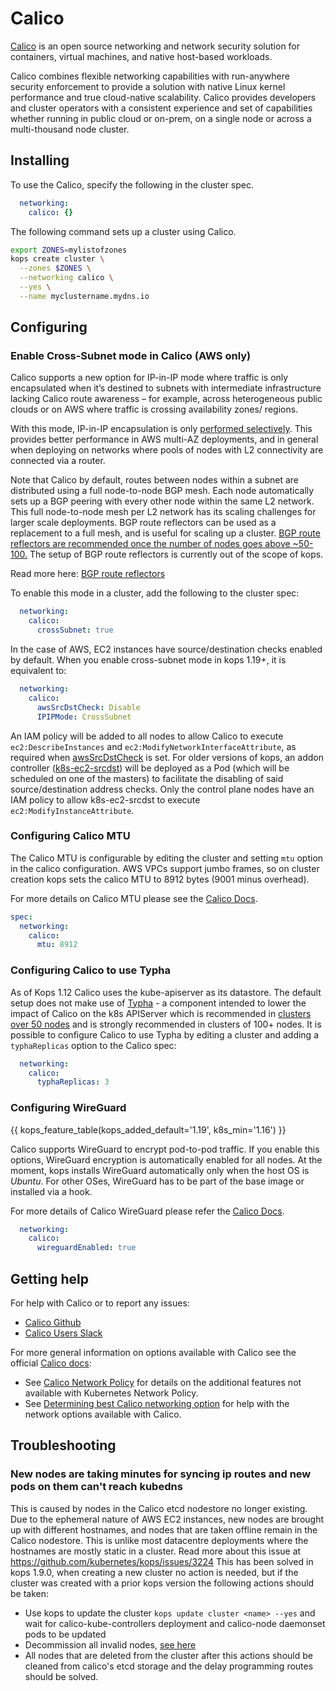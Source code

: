# Calico

[Calico](https://docs.projectcalico.org/latest/introduction/) is an open source networking and
network security solution for containers, virtual machines, and native host-based workloads.

Calico combines flexible networking capabilities with run-anywhere security enforcement to provide
a solution with native Linux kernel performance and true cloud-native scalability. Calico provides
developers and cluster operators with a consistent experience and set of capabilities whether
running in public cloud or on-prem, on a single node or across a multi-thousand node cluster.

## Installing

To use the Calico, specify the following in the cluster spec.

```yaml
  networking:
    calico: {}
```

The following command sets up a cluster using Calico.

```sh
export ZONES=mylistofzones
kops create cluster \
  --zones $ZONES \
  --networking calico \
  --yes \
  --name myclustername.mydns.io
```

## Configuring

### Enable Cross-Subnet mode in Calico (AWS only)

Calico supports a new option for IP-in-IP mode where traffic is only encapsulated
when it’s destined to subnets with intermediate infrastructure lacking Calico route awareness
– for example, across heterogeneous public clouds or on AWS where traffic is crossing availability zones/ regions.

With this mode, IP-in-IP encapsulation is only [performed selectively](https://docs.projectcalico.org/v3.10/networking/vxlan-ipip#configure-ip-in-ip-encapsulation-for-only-cross-subnet-traffic).
This provides better performance in AWS multi-AZ deployments, and in general when deploying on networks where
pools of nodes with L2 connectivity are connected via a router.

Note that Calico by default, routes between nodes within a subnet are distributed using a full node-to-node BGP mesh.
Each node automatically sets up a BGP peering with every other node within the same L2 network.
This full node-to-node mesh per L2 network has its scaling challenges for larger scale deployments.
BGP route reflectors can be used as a replacement to a full mesh, and is useful for scaling up a cluster. [BGP route reflectors are recommended once the number of nodes goes above ~50-100.](https://docs.projectcalico.org/networking/bgp#topologies-for-public-cloud)
The setup of BGP route reflectors is currently out of the scope of kops.

Read more here: [BGP route reflectors](https://docs.projectcalico.org/reference/architecture/overview#bgp-route-reflector-bird)

To enable this mode in a cluster, add the following to the cluster spec:

```yaml
  networking:
    calico:
      crossSubnet: true
```
In the case of AWS, EC2 instances have source/destination checks enabled by default.
When you enable cross-subnet mode in kops 1.19+, it is equivalent to:
```yaml
  networking:
    calico:
      awsSrcDstCheck: Disable
      IPIPMode: CrossSubnet
```
An IAM policy will be added to all nodes to allow Calico to execute `ec2:DescribeInstances` and `ec2:ModifyNetworkInterfaceAttribute`, as required when [awsSrcDstCheck](https://docs.projectcalico.org/reference/resources/felixconfig#spec) is set.
For older versions of kops, an addon controller ([k8s-ec2-srcdst](https://github.com/ottoyiu/k8s-ec2-srcdst))
will be deployed as a Pod (which will be scheduled on one of the masters) to facilitate the disabling of said source/destination address checks.
Only the control plane nodes have an IAM policy to allow k8s-ec2-srcdst to execute `ec2:ModifyInstanceAttribute`.

### Configuring Calico MTU

The Calico MTU is configurable by editing the cluster and setting `mtu` option in the calico configuration.
AWS VPCs support jumbo frames, so on cluster creation kops sets the calico MTU to 8912 bytes (9001 minus overhead).

For more details on Calico MTU please see the [Calico Docs](https://docs.projectcalico.org/networking/mtu#determine-mtu-size).

```yaml
spec:
  networking:
    calico:
      mtu: 8912
```

### Configuring Calico to use Typha

As of Kops 1.12 Calico uses the kube-apiserver as its datastore. The default setup does not make use of [Typha](https://github.com/projectcalico/typha) - a component intended to lower the impact of Calico on the k8s APIServer which is recommended in [clusters over 50 nodes](https://docs.projectcalico.org/latest/getting-started/kubernetes/installation/calico#installing-with-the-kubernetes-api-datastoremore-than-50-nodes) and is strongly recommended in clusters of 100+ nodes.
It is possible to configure Calico to use Typha by editing a cluster and adding a `typhaReplicas` option to the Calico spec:

```yaml
  networking:
    calico:
      typhaReplicas: 3
```

### Configuring WireGuard
{{ kops_feature_table(kops_added_default='1.19', k8s_min='1.16') }}

Calico supports WireGuard to encrypt pod-to-pod traffic. If you enable this options, WireGuard encryption is automatically enabled for all nodes. At the moment, kops installs WireGuard automatically only when the host OS is *Ubuntu*. For other OSes, WireGuard has to be part of the base image or installed via a hook.

For more details of Calico WireGuard please refer the [Calico Docs](https://docs.projectcalico.org/security/encrypt-cluster-pod-traffic).

```yaml
  networking:
    calico:
      wireguardEnabled: true
```

## Getting help

For help with Calico or to report any issues:
* [Calico Github](https://github.com/projectcalico/calico)
* [Calico Users Slack](https://calicousers.slack.com)

For more general information on options available with Calico see the official [Calico docs](https://docs.projectcalico.org/latest/introduction/):
* See [Calico Network Policy](https://docs.projectcalico.org/latest/security/calico-network-policy)
  for details on the additional features not available with Kubernetes Network Policy.
* See [Determining best Calico networking option](https://docs.projectcalico.org/latest/networking/determine-best-networking)
  for help with the network options available with Calico.



## Troubleshooting

### New nodes are taking minutes for syncing ip routes and new pods on them can't reach kubedns

This is caused by nodes in the Calico etcd nodestore no longer existing. Due to the ephemeral nature of AWS EC2 instances, new nodes are brought up with different hostnames, and nodes that are taken offline remain in the Calico nodestore. This is unlike most datacentre deployments where the hostnames are mostly static in a cluster. Read more about this issue at https://github.com/kubernetes/kops/issues/3224
This has been solved in kops 1.9.0, when creating a new cluster no action is needed, but if the cluster was created with a prior kops version the following actions should be taken:

  * Use kops to update the cluster ```kops update cluster <name> --yes``` and wait for calico-kube-controllers deployment and calico-node daemonset pods to be updated
  * Decommission all invalid nodes, [see here](https://docs.projectcalico.org/v2.6/usage/decommissioning-a-node)
  * All nodes that are deleted from the cluster after this actions should be cleaned from calico's etcd storage and the delay programming routes should be solved.
